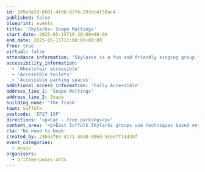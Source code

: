 ```yaml
---
id: 1d9a3e2d-6881-4fdb-83f6-293dc4f38ac4
published: false
blueprint: events
title: 'Skylarks- Snape Maltings'
start_date: 2025-05-15T10:30:00+00:00
end_date: 2025-05-15T13:00:00+00:00
free: true
virtual: false
attendance_information: 'Skylarks is a fun and friendly singing group for people living with Parkinson’s and their companions.'
accessibility_information:
  - 'Wheelchair accessible'
  - 'Accessible toilets'
  - 'Accessible parking spaces'
additional_access_information: 'Fully Accessible'
address_line_1: 'Snape Maltings'
address_line_2: Snape
building_name: 'The Trask'
town: Suffolk
postcode: 'IP17 1SP'
directions: '<p>Car - free parking</p>'
content_area: '<p>East Suffolk Skylarks groups use techniques based on years of research to help those with Parkinson’s to maintain or improve their psychological and physical wellbeing through taking part in regular singing activity.</p>'
cta: 'No need to book'
created_by: 23b93f65-4171-46a0-806d-9ce87f14d30f
event_categories:
  - music
organisers:
  - britten-pears-arts
---
```

